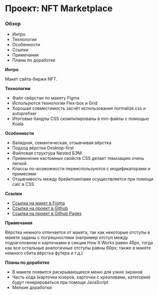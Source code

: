 # Проект: NFT Marketplace

### Обзор

- Интро
- Технологии
- Особенности
- Ссылки
- Примечания
- Планы по доработке

**Интро**

Макет сайта-биржи NFT.

**Технологии**

- Файл свёрстан по макету Figma
- Испольуются технологии Flex-box и Grid
- Хорошая совместимость засчёт использования normalize.css и autoprefixer
- Итоговые бандлы CSS скомпилированы в min-файлы с помощью Koala

**Особенности**

- Валидная, семантическая, отзывчивая вёрстка
- Подход вёрстки Desktop-first
- Файловая структура Nested БЭМ
- Применение кастомных свойств CSS делает темизацию очень легкой
- Классы по-возможности переиспользуются с модификаторами и примесями
- Отзывчивость между брейкпоинтами осуществляется при помощи calc в CSS

**Ссылки**

- [Ссылка на макет в Figma](<https://www.figma.com/file/xxfxHsM5TqAYxAoN1mU3Nw/NFT-Marketplace-Template-(Community)?type=design&t=m3bYPFe3AKLqbNaL-0>)
- [Ссылка на проект в Github](https://github.com/ivan-lev/nft-marketplace/)
- [Ссылка на проект в Github Pages](https://ivan-lev.github.io/nft-marketplace/)

**Примечания**

Вёрстка немного отличается от макета, так как некоторые отступы в макете заданы с погрешностями (например отступ между подзаголовком и карточками в секции How It Works равен 48px, тогда как все остальные аналогичные отступы равны 60px; также в макете немного сбита вёрстка футера и т.д.)

**Планы по доработке**

- В макете появится раскрывающееся меню для узких экранов
- Часть кода (карточки юзеров, карточки с креативами, категории) будут генерироваться при помощи JavaScript
- Мелкие доработки
